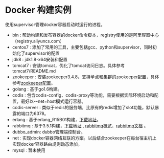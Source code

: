 # Docker 构建实例
使用supervisor管理docker容器启动时运行的进程。

* bin : 帮助构建和发布容器的docker命令脚本，registry使用的是阿里容器中心（registry.aliyuncs.com）
* centos7 : 添加了常用的工具，主要包括gcc、python和supervisor，同时初始化了supervisor的配置
* jdk8 : jdk1.8-x64安装和配置
* tomcat7 : 安装tomcat，优化了tomcat访问日志。具体参考tomcat7/README.md
* zookeeper : 安装zookeeper3.4.8，支持单点和集群的zookeeper配置，具体参考[zookeeper配置](https://github.com/lp895876294/docker/tree/master/zookeeper)。
* golang : 基于go1.6构建。
* codis : 包含codis-config、codis-proxy等功能，需要根据实际环境启动和配置，最好以--net=host模式运行容器。
* codis-server : 类似于redis的服务端，比原有的redis增加了slot功能，默认暴露的端口为6379。
* erlang : 基于erlang_R15B01构建，[下载地址](https://www.erlang.org/downloads)。
* rabbitmq : 基于3.5.1构建，[下载地址](http://www.rabbitmq.com/releases/rabbitmq-server/) , [rabbitmq概览](http://www.rabbitmq.com/getstarted.html)，[rabbitmq文档](http://www.rabbitmq.com/documentation.html) 。
* dubbo_admin: dubbo管理端控制台。
* net : 实现docker容器网络互联的方案。以后结合zookeeper在每台宿主机上实现docker容器路由规则动态添加。
* mysql : 暂未使用
